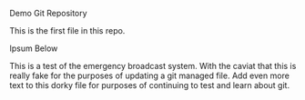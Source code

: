 Demo Git Repository

This is the first file in this repo.

Ipsum Below

This is a test of the emergency broadcast system. With the caviat that
this is really fake for the purposes of updating a git managed file.
Add even more text to this dorky file for purposes of continuing to 
test and learn about git.